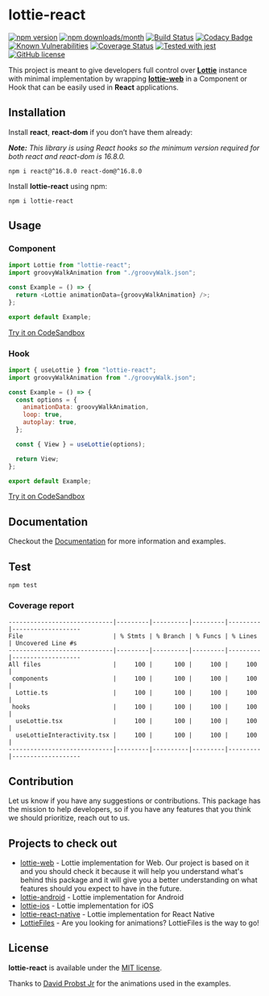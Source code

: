# lottie-react

[![npm version](https://img.shields.io/npm/v/lottie-react)](https://www.npmjs.com/package/lottie-react) [![npm downloads/month](https://img.shields.io/npm/dm/lottie-react)](https://www.npmjs.com/package/lottie-react) [![Build Status](https://travis-ci.org/Gamote/lottie-react.svg?branch=main)](https://travis-ci.org/Gamote/lottie-react) [![Codacy Badge](https://app.codacy.com/project/badge/Grade/13a28cb016c941daa9084654bc2bac75)](https://www.codacy.com/manual/Gamote/lottie-react) [![Known Vulnerabilities](https://snyk.io/test/github/Gamote/lottie-react/badge.svg?targetFile=package.json)](https://snyk.io/test/github/Gamote/lottie-react?targetFile=package.json) [![Coverage Status](https://coveralls.io/repos/github/Gamote/lottie-react/badge.svg?branch=master)](https://coveralls.io/github/Gamote/lottie-react?branch=master) [![Tested with jest](https://img.shields.io/badge/tested_with-jest-99424f.svg)](https://github.com/facebook/jest) [![GitHub license](https://img.shields.io/badge/license-MIT-blue.svg)](https://github.com/Gamote/lottie-react/blob/master/LICENSE)

This project is meant to give developers full control over **[Lottie](https://airbnb.design/lottie/)** instance with minimal implementation by wrapping **[lottie-web](https://github.com/airbnb/lottie-web)** in a Component or Hook that can be easily used in **React** applications.

## Installation

Install **react**, **react-dom** if you don’t have them already:

_**Note:** This library is using React hooks so the minimum version required for both react and react-dom is 16.8.0._

```text
npm i react@^16.8.0 react-dom@^16.8.0
```

Install **lottie-react** using npm:

```text
npm i lottie-react
```

## Usage

### Component

```js
import Lottie from "lottie-react";
import groovyWalkAnimation from "./groovyWalk.json";

const Example = () => {
  return <Lottie animationData={groovyWalkAnimation} />;
};

export default Example;
```

[Try it on CodeSandbox](https://codesandbox.io/s/lottie-react-component-2k13t)

### Hook

```js
import { useLottie } from "lottie-react";
import groovyWalkAnimation from "./groovyWalk.json";

const Example = () => {
  const options = {
    animationData: groovyWalkAnimation,
    loop: true,
    autoplay: true,
  };

  const { View } = useLottie(options);

  return View;
};

export default Example;
```

[Try it on CodeSandbox](https://codesandbox.io/s/lottie-react-hook-13nio)

## Documentation

Checkout the [Documentation](https://gamote.github.io/lottie-react) for more information and examples.

## Test
```text
npm test
```

### Coverage report
```text
-----------------------------|---------|----------|---------|---------|-------------------
File                         | % Stmts | % Branch | % Funcs | % Lines | Uncovered Line #s 
-----------------------------|---------|----------|---------|---------|-------------------
All files                    |     100 |      100 |     100 |     100 |                   
 components                  |     100 |      100 |     100 |     100 |                   
  Lottie.ts                  |     100 |      100 |     100 |     100 |                   
 hooks                       |     100 |      100 |     100 |     100 |                   
  useLottie.tsx              |     100 |      100 |     100 |     100 |                   
  useLottieInteractivity.tsx |     100 |      100 |     100 |     100 |                   
-----------------------------|---------|----------|---------|---------|-------------------
```

## Contribution

Let us know if you have any suggestions or contributions. This package has the mission to help developers, so if you have any features that you think we should prioritize, reach out to us.

## Projects to check out

- [lottie-web](https://github.com/airbnb/lottie-web) - Lottie implementation for Web. Our project is based on it and you should check it because it will help you understand what's behind this package and it will give you a better understanding on what features should you expect to have in the future.
- [lottie-android](https://github.com/airbnb/lottie-android) - Lottie implementation for Android
- [lottie-ios](https://github.com/airbnb/lottie-ios) - Lottie implementation for iOS
- [lottie-react-native](https://github.com/react-native-community/lottie-react-native) - Lottie implementation for React Native
- [LottieFiles](https://lottiefiles.com/) - Are you looking for animations? LottieFiles is the way to go!

## License

**lottie-react** is available under the [MIT license](https://github.com/Gamote/lottie-react/blob/main/LICENSE).

Thanks to [David Probst Jr](https://lottiefiles.com/davidprobstjr) for the animations used in the examples.
